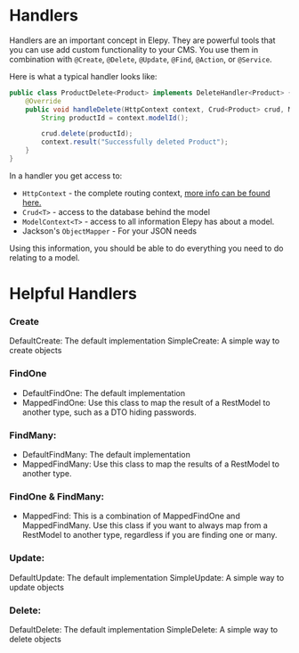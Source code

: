 
# Handlers

Handlers are an important concept in Elepy. They are powerful tools that you can use add custom functionality to your CMS.
You use them in combination with `@Create`, `@Delete`, `@Update`, `@Find`, `@Action`, or `@Service`.

Here is what a typical handler looks like:
```java
public class ProductDelete<Product> implements DeleteHandler<Product> {
    @Override
    public void handleDelete(HttpContext context, Crud<Product> crud, ModelContext<Product> modelContext, ObjectMapper objectMapper) {
        String productId = context.modelId();

        crud.delete(productId);
        context.result("Successfully deleted Product");
    }
}
```

In a handler you get access to:
- `HttpContext` - the complete routing context, [more info can be found here.](core/routes.md)
- `Crud<T>` - access to the database behind the model
- `ModelContext<T>` - access to all information Elepy has about a model.
- Jackson's `ObjectMapper` - For your JSON needs

Using this information, you should be able to do everything you need to do relating to a model.

# Helpful Handlers

### Create
DefaultCreate: The default implementation
SimpleCreate: A simple way to create objects

### FindOne
- DefaultFindOne: The default implementation
- MappedFindOne: Use this class to map the result of a RestModel to another type, such as a DTO hiding passwords.

### FindMany:
- DefaultFindMany: The default implementation
- MappedFindMany: Use this class to map the results of a RestModel to another type.

### FindOne & FindMany:
- MappedFind: This is a combination of MappedFindOne and MappedFindMany. Use this class if you want to always map from a RestModel to another type, regardless if you are finding one or many.

### Update:
DefaultUpdate: The default implementation
SimpleUpdate: A simple way to update objects

### Delete:
DefaultDelete: The default implementation
SimpleDelete: A simple way to delete objects